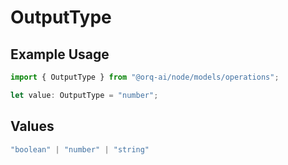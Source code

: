 # OutputType

## Example Usage

```typescript
import { OutputType } from "@orq-ai/node/models/operations";

let value: OutputType = "number";
```

## Values

```typescript
"boolean" | "number" | "string"
```